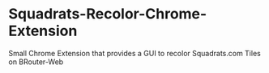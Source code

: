 # Squadrats-Recolor-Chrome-Extension
Small Chrome Extension that provides a GUI to recolor Squadrats.com Tiles on BRouter-Web
